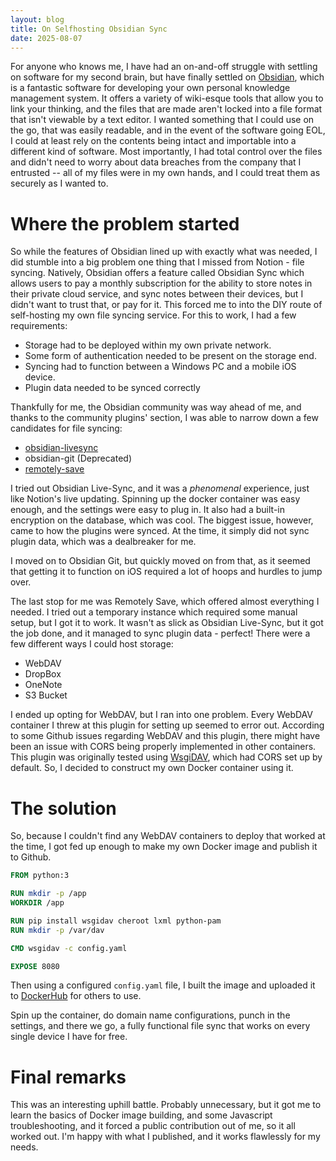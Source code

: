 ```yaml
---
layout: blog
title: On Selfhosting Obsidian Sync
date: 2025-08-07
---
```

For anyone who knows me, I have had an on-and-off struggle with settling on software for my second brain, but have finally settled on [Obsidian](https://obsidian.md/), which is a fantastic software for developing your own personal knowledge management system. It offers a variety of wiki-esque tools that allow you to link your thinking, and the files that are made aren't locked into a file format that isn't viewable by a text editor. I wanted something that I could use on the go, that was easily readable, and in the event of the software going EOL, I could at least rely on the contents being intact and importable into a different kind of software. Most importantly, I had total control over the files and didn't need to worry about data breaches from the company that I entrusted -- all of my files were in my own hands, and I could treat them as securely as I wanted to. 

# Where the problem started
So while the features of Obsidian lined up with exactly what was needed, I did stumble into a big problem one thing that I missed from Notion - file syncing. Natively, Obsidian offers a feature called Obsidian Sync which allows users to pay a monthly subscription for the ability to store notes in their private cloud service, and sync notes between their devices, but I didn't want to trust that, or pay for it. This forced me to into the DIY route of self-hosting my own file syncing service. For this to work, I had a few requirements:
- Storage had to be deployed within my own private network.
- Some form of authentication needed to be present on the storage end. 
- Syncing had to function between a Windows PC and a mobile iOS device.
- Plugin data needed to be synced correctly

Thankfully for me, the Obsidian community was way ahead of me, and thanks to the community plugins' section, I was able to narrow down a few candidates for file syncing:

- [obsidian-livesync](https://github.com/vrtmrz/obsidian-livesync)
- obsidian-git (Deprecated)
- [remotely-save](https://github.com/remotely-save/remotely-save)

I tried out Obsidian Live-Sync, and it was a *phenomenal* experience, just like Notion's live updating. Spinning up the docker container was easy enough, and the settings were easy to plug in. It also had a built-in encryption on the database, which was cool. The biggest issue, however, came to how the plugins were synced. At the time, it simply did not sync plugin data, which was a dealbreaker for me. 

I moved on to Obsidian Git, but quickly moved on from that, as it seemed that getting it to function on iOS required a lot of hoops and hurdles to jump over.

The last stop for me was Remotely Save, which offered almost everything I needed. I tried out a temporary instance which required some manual setup, but I got it to work. It wasn't as slick as Obsidian Live-Sync, but it got the job done, and it managed to sync plugin data - perfect! There were a few different ways I could host storage:

- WebDAV
- DropBox
- OneNote
-  S3 Bucket

I ended up opting for WebDAV, but I ran into one problem. Every WebDAV container I threw at this plugin for setting up seemed to error out. According to some Github issues regarding WebDAV and this plugin, there might have been an issue with CORS being properly implemented in other containers. This plugin was originally tested using [WsgiDAV](https://github.com/mar10/wsgidav), which had CORS set up by default. So, I decided to construct my own Docker container using it.

# The solution

So, because I couldn't find any WebDAV containers to deploy that worked at the time, I got fed up enough to make my own Docker image and publish it to Github.

```dockerfile
FROM python:3

RUN mkdir -p /app
WORKDIR /app

RUN pip install wsgidav cheroot lxml python-pam
RUN mkdir -p /var/dav

CMD wsgidav -c config.yaml

EXPOSE 8080
```
Then using a configured `config.yaml` file, I built the image and uploaded it to [DockerHub](https://hub.docker.com/r/whitekr0w/wsgidav) for others to use.

Spin up the container, do domain name configurations, punch in the settings, and there we go, a fully functional file sync that works on every single device I have for free. 

# Final remarks
This was an interesting uphill battle. Probably unnecessary, but it got me to learn the basics of Docker image building, and some Javascript troubleshooting, and it forced a public contribution out of me, so it all worked out. I'm happy with what I published, and it works flawlessly for my needs.